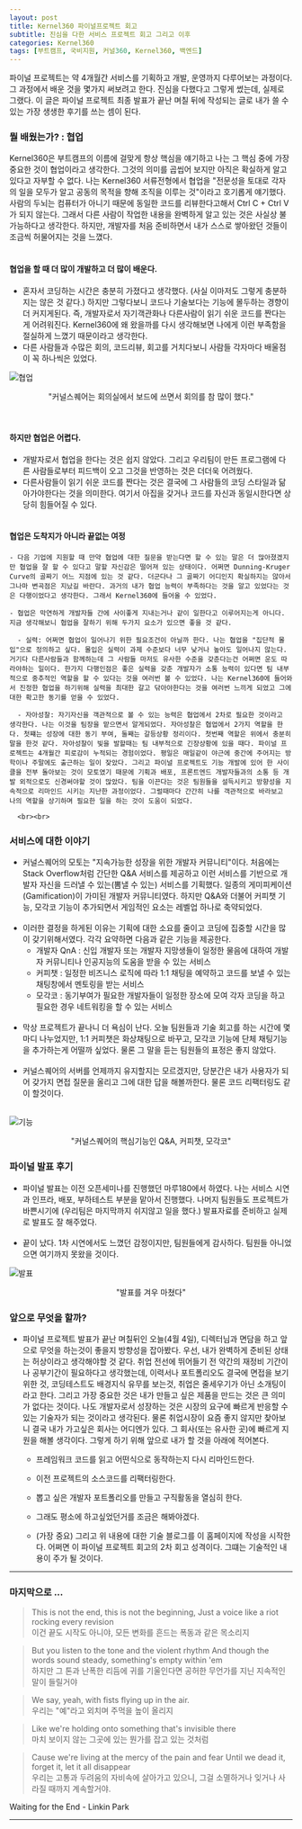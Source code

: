 ```yaml
---
layout: post
title: Kernel360 파이널프로젝트 회고
subtitle: 진심을 다한 서비스 프로젝트 회고 그리고 이후
categories: Kernel360
tags: [부트캠프, 국비지원, 커널360, Kernel360, 백엔드]
---
```


파이널 프로젝트는 약 4개월간 서비스를 기획하고 개발, 운영까지 다루어보는 과정이다. 그 과정에서 배운 것을 몇가지 써보려고 한다. 진심을 다했다고 그렇게 썼는데, 실제로 그랬다. 이 글은 파이널 프로젝트 최종 발표가 끝난 며칠 뒤에 작성되는 글로 내가 쓸 수 있는 가장 생생한 후기를 쓰는 셈이 된다.

### 뭘 배웠는가? : 협업

Kernel360은 부트캠프의 이름에 걸맞게 항상 핵심을 얘기하고 나는 그 핵심 중에 가장 중요한 것이 협업이라고 생각한다. 그것의 의미를 곱씹어 보지만 아직은 확실하게 알고있다고 자부할 수 없다. 나는 Kernel360 서류전형에서 협업을 "전문성을 토대로 각자의 일을 모두가 알고 공동의 목적을 향해 조직을 이루는 것"이라고 호기롭게 얘기했다. 사람의 두뇌는 컴퓨터가 아니기 때문에 동일한 코드를 리뷰한다고해서 Ctrl C + Ctrl V가 되지 않는다. 그래서 다른 사람이 작업한 내용을 완벽하게 알고 있는 것은 사실상 불가능하다고 생각한다. 하지만, 개발자를 처음 준비하면서 내가 스스로 쌓아왔던 것들이 조금씩 허물어지는 것을 느꼈다.
<br><br>

#### 협업을 할 때 더 많이 개발하고 더 많이 배운다.

- 혼자서 코딩하는 시간은 충분히 가졌다고 생각했다. (사실 이마저도 그렇게 충분하지는 않은 것 같다.) 하지만 그렇다보니 코드나 기술보다는 기능에 몰두하는 경향이 더 커지게된다. 즉, 개발자로서 자기객관화나 다른사람이 읽기 쉬운 코드를 짠다는게 어려워진다. Kernel360에 왜 왔을까를 다시 생각해보면 나에게 이런 부족함을 절실하게 느꼈기 때문이라고 생각한다.
- 다른 사람들과 수많은 회의, 코드리뷰, 회고를 거치다보니 사람들 각자마다 배울점이 꼭 하나씩은 있었다.

![협업](/assets/images/finalproject_cooperation.png)

<center>"커널스퀘어는 회의실에서 보드에 쓰면서 회의를 참 많이 했다."</center>
<br><br>

#### 하지만 협업은 어렵다.

- 개발자로서 협업을 한다는 것은 쉽지 않았다. 그리고 우리팀이 만든 프로그램에 다른 사람들로부터 피드백이 오고 그것을 반영하는 것은 더더욱 어려웠다.
- 다른사람들이 읽기 쉬운 코드를 짠다는 것은 결국에 그 사람들의 코딩 스타일과 닮아가야한다는 것을 의미한다. 여기서 아집을 갖거나 코드를 자신과 동일시한다면 상당히 힘들어질 수 있다.
  <br><br>

#### 협업은 도착지가 아니라 끝없는 여정

    - 다음 기업에 지원할 때 만약 협업에 대한 질문을 받는다면 할 수 있는 말은 더 많아졌겠지만 협업을 잘 할 수 있다고 말할 자신감은 떨어져 있는 상태이다. 어쩌면 Dunning-Kruger Curve의 골짜기 어느 지점에 있는 것 같다. 더군다나 그 골짜기 어디인지 확실하지는 않아서 그나마 변곡점은 지났길 바란다. 과거의 내가 협업 능력이 부족하다는 것을 알고 있었다는 것은 다행이었다고 생각한다. 그래서 Kernel360에 들어올 수 있었다.

    - 협업은 막연하게 개발자들 간에 사이좋게 지내는거나 같이 일한다고 이루어지는게 아니다. 지금 생각해보니 협업을 잘하기 위해 두가지 요소가 있으면 좋을 것 같다.

      - 실력: 어쩌면 협업이 일어나기 위한 필요조건이 아닐까 한다. 나는 협업을 "집단적 몰입"으로 정의하고 싶다. 몰입은 실력이 과제 수준보다 너무 낮거나 높아도 일어나지 않는다. 거기다 다른사람들과 함께하는데 그 사람들 마저도 유사한 수준을 갖춘다는건 어쩌면 운도 따라야하는 일이다. 한가지 다행인점은 좋은 실력을 갖춘 개발자가 소통 능력이 있다면 팀 내부적으로 중추적인 역할을 할 수 있다는 것을 여러번 볼 수 있었다. 나는 Kernel360에 들어와서 진정한 협업을 하기위해 실력을 최대한 갈고 닦아야한다는 것을 여러번 느끼게 되었고 그에 대한 확고한 동기를 얻을 수 있었다.

      - 자아성찰: 자기자신을 객관적으로 볼 수 있는 능력은 협업에서 2차로 필요한 것이라고 생각한다. 나는 이것을 팀장을 맡으면서 알게되었다. 자아성찰은 협업에서 2가지 역할을 한다. 첫쨰는 성장에 대한 동기 부여, 둘째는 갈등상황 정리이다. 첫번째 역할은 위에서 충분히 말을 한것 같다. 자아성찰이 빛을 발할때는 팀 내부적으로 긴장상황에 있을 때다. 파이널 프로젝트는 4개월간 피로감이 누적되는 경험이었다. 평일은 매일같이 야근에 중간에 주어지는 방학이나 주말에도 출근하는 일이 잦았다. 그리고 파이널 프로젝트도 기능 개발에 있어 한 사이클을 전부 돌아보는 것이 모토였기 때문에 기획과 배포, 프론트엔드 개발자들과의 소통 등 개발 외적으로도 신경써야할 것이 많았다. 팀을 이끈다는 것은 팀원들을 설득시키고 방향성을 지속적으로 리마인드 시키는 지난한 과정이었다. 그럴때마다 간간히 나를 객관적으로 바라보고 나의 역할을 상기하며 필요한 일을 하는 것이 도움이 되었다.

      <br><br>

### 서비스에 대한 이야기

- 커널스퀘어의 모토는 "지속가능한 성장을 위한 개발자 커뮤니티"이다. 처음에는 Stack Overflow처럼 간단한 Q&A 서비스를 제공하고 이런 서비스를 기반으로 개발자 자신을 드러낼 수 있는(뽐낼 수 있는) 서비스를 기획했다. 일종의 게미피케이션(Gamification)이 가미된 개발자 커뮤니티였다. 하지만 Q&A와 더불어 커피챗 기능, 모각코 기능이 추가되면서 게임적인 요소는 레벨업 하나로 축약되었다.<br><br>
- 이러한 결정을 하게된 이유는 기획에 대한 소요를 줄이고 코딩에 집중할 시간을 많이 갖기위해서였다. 각각 요약하면 다음과 같은 기능을 제공한다.
  - 개발자 QnA : 신입 개발자 또는 개발자 지망생들이 일정한 물음에 대하여 개발자 커뮤니티나 인공지능의 도움을 받을 수 있는 서비스
  - 커피챗 : 일정한 비즈니스 로직에 따라 1:1 채팅을 예약하고 코드를 보낼 수 있는 채팅창에서 멘토링을 받는 서비스
  - 모각코 : 동기부여가 필요한 개발자들이 일정한 장소에 모여 각자 코딩을 하고 필요한 경우 네트워킹을 할 수 있는 서비스<br><br>
- 막상 프로젝트가 끝나니 더 욕심이 난다. 오늘 팀원들과 기술 회고를 하는 시간에 몇마디 나누었지만, 1:1 커피챗은 화상채팅으로 바꾸고, 모각코 기능에 단체 채팅기능을 추가하는게 어떨까 싶었다. 물론 그 말을 듣는 팀원들의 표정은 좋지 않았다.<br><br>
- 커널스퀘어의 서버를 언제까지 유지할지는 모르겠지만, 당분간은 내가 사용자가 되어 갖가지 면접 질문을 올리고 그에 대한 답을 해볼까한다. 물론 코드 리팩터링도 같이 할것이다.<br><br>

![기능](/assets/images/finalproject_functions.PNG)

<center>"커널스퀘어의 핵심기능인 Q&A, 커피챗, 모각코"</center>

### 파이널 발표 후기

- 파이널 발표는 이전 오픈세미나를 진행했던 마루180에서 하였다. 나는 서비스 시연과 인프라, 배포, 부하테스트 부분을 맡아서 진행했다. 나머지 팀원들도 프로젝트가 바쁜시기에 (우리팀은 마지막까지 쉬지않고 일을 했다.) 발표자료를 준비하고 실제로 발표도 잘 해주었다.<br><br>
- 끝이 났다. 1차 시연에서도 느꼈던 감정이지만, 팀원들에게 감사하다. 팀원들 아니었으면 여기까지 못왔을 것이다.

![발표](/assets/images/finalproject_demonstration.jpg)

<center>"발표를 겨우 마쳤다"</center>

### 앞으로 무엇을 할까?

- 파이널 프로젝트 발표가 끝난 며칠뒤인 오늘(4월 4일), 디렉터님과 면담을 하고 앞으로 무엇을 하는것이 좋을지 방향성을 잡아봤다. 우선, 내가 완벽하게 준비된 상태는 허상이라고 생각해야할 것 같다. 취업 전선에 뛰어들기 전 약간의 재정비 기간이나 공부기간이 필요하다고 생각했는데, 이력서나 포트폴리오도 결국에 면접을 보기 위한 것, 코딩테스트도 배경지식 유무를 보는것, 취업은 줄세우기가 아닌 소개팅이라고 한다. 그리고 가장 중요한 것은 내가 만들고 싶은 제품을 만드는 것은 큰 의미가 없다는 것이다. 나도 개발자로서 성장하는 것은 시장의 요구에 빠르게 반응할 수 있는 기술자가 되는 것이라고 생각된다. 물론 취업시장이 요즘 좋지 않지만 찾아보니 결국 내가 가고싶은 회사는 어디엔가 있다. 그 회사(또는 유사한 곳)에 빠르게 지원을 해볼 생각이다. 그렇게 하기 위해 앞으로 내가 할 것을 아래에 적어본다.

  - 프레임워크 코드를 읽고 어떤식으로 동작하는지 다시 리마인드한다.

  - 이전 프로젝트의 소스코드를 리팩터링한다.

  - 뽑고 싶은 개발자 포트폴리오를 만들고 구직활동을 열심히 한다.

  - 그래도 평소에 하고싶었던거를 조금은 해봐야겠다.

  - (가장 중요) 그리고 위 내용에 대한 기술 블로그를 이 홈페이지에 작성을 시작한다. 어쩌면 이 파이널 프로젝트 회고의 2차 회고 성격이다. 그떄는 기술적인 내용이 주가 될 것이다.

---

### 마지막으로 ...

> This is not the end, this is not the beginning,
> Just a voice like a riot rocking every revision <br>
> 이건 끝도 시작도 아니야, 모든 변화를 흔드는 폭동과 같은 목소리지

> But you listen to the tone and the violent rhythm
> And though the words sound steady, something's empty within 'em <br>
> 하지만 그 톤과 난폭한 리듬에 귀를 기울인다면 공허한 무언가를 지닌 지속적인 말이 들릴거야

> We say, yeah, with fists flying up in the air. <br>
> 우리는 "예"라고 외치며 주먹을 높이 올리지

> Like we're holding onto something that's invisible there <br>
> 마치 보이지 않는 그곳에 있는 뭔가를 잡고 있는 것처럼

> Cause we're living at the mercy of the pain and fear
> Until we dead it, forget it, let it all disappear <br>
> 우리는 고통과 두려움의 자비속에 살아가고 있으니, 그걸 소멸하거나 잊거나 사라질 때까지 계속할거야.

Waiting for the End - Linkin Park

---
